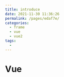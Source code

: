 ```yaml
---
title: introduce
date: 2021-11-30 11:36:26
permalink: /pages/edaf7e/
categories:
  - frame
  - vue
  - vue2
tags:
  - 
---
```

# Vue

